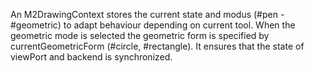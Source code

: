 An M2DrawingContext stores the current state and modus (#pen - #geometric) to adapt behaviour depending on current tool.
When the geometric mode is selected the geometric form is specified by currentGeometricForm (#circle, #rectangle).
It ensures that the state of viewPort and backend is synchronized.
